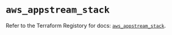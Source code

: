 # `aws_appstream_stack`

Refer to the Terraform Registory for docs: [`aws_appstream_stack`](https://registry.terraform.io/providers/hashicorp/aws/5.7.0/docs/resources/appstream_stack).
